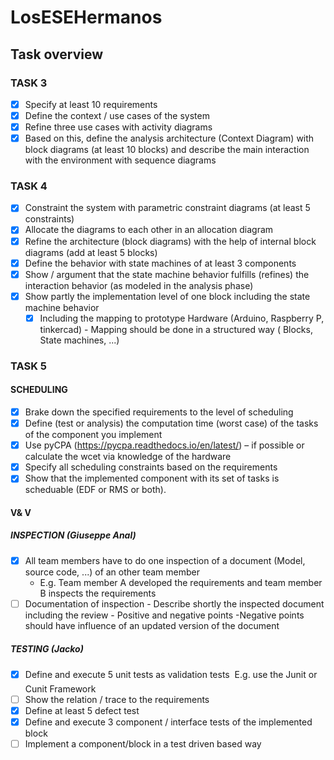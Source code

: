 # LosESEHermanos

## Task overview 

### TASK 3
- [X] Specify at least 10 requirements 
- [X] Define the context / use cases of the system
- [X] Refine three use cases with activity diagrams
- [X] Based on this, define the analysis architecture (Context Diagram) with block diagrams (at least 10 blocks) and describe the main interaction with the environment with sequence diagrams

### TASK 4
- [X] Constraint the system with parametric constraint diagrams (at
least 5 constraints)
- [X] Allocate the diagrams to each other in an allocation diagram
- [X] Refine the architecture (block diagrams) with the help of internal
block diagrams (add at least 5 blocks)
- [X] Define the behavior with state machines of at least 3 components
- [X] Show / argument that the state machine behavior fulfills (refines) the interaction behavior (as modeled in the analysis phase)
- [X] Show partly the implementation level of one block including the state machine behavior
     - [X] Including the mapping to prototype Hardware (Arduino, Raspberry P, tinkercad) - Mapping should be done in a structured way ( Blocks, State machines, ...)
### TASK 5
#### SCHEDULING
- [X] Brake down the specified requirements to the level of scheduling
- [X] Define (test or analysis) the computation time (worst case) of the tasks of the component you implement
- [X] Use pyCPA (https://pycpa.readthedocs.io/en/latest/) – if possible or calculate the wcet via knowledge of the hardware
- [X] Specify all scheduling constraints based on the requirements
- [X] Show that the implemented component with its set of tasks is scheduable (EDF or RMS or both).
#### V& V
##### INSPECTION (Giuseppe Anal)
- [X] All team members have to do one inspection of a document
(Model, source code, ...) of an other team member
     -  E.g. Team member A developed the requirements and team member B inspects the requirements
- [ ] Documentation of inspection
          - Describe shortly the inspected document including the review
          - Positive and negative points
          -Negative points should have influence of an updated version of the document
##### TESTING (Jacko)

- [X] Define and execute 5 unit tests as validation tests  E.g. use the Junit or Cunit Framework
- [ ] Show the relation / trace to the requirements
- [X] Define at least 5 defect test
- [X] Define and execute 3 component / interface tests of the implemented block
- [ ] Implement a component/block in a test driven based way
